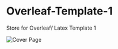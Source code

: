 # Overleaf-Template-1
Store for Overleaf/ Latex Template 1

![Cover Page](https://user-images.githubusercontent.com/72265641/162932823-ea31e631-a130-43c2-9bff-66b9e2d3c1dd.png)


